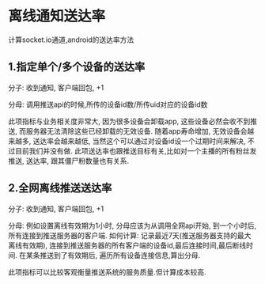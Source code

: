 # 离线通知送达率

计算socket.io通道,android的送达率方法

## 1.指定单个/多个设备的送达率 

分子: 收到通知, 客户端回包, +1 

分母: 调用推送api的时候,所传的设备id数/所传uid对应的设备id数

此项指标与业务相关度非常大, 因为很多设备会卸载app, 这些设备必然会收不到推送, 而服务器无法清除这些已经卸载的无效设备.
随着app寿命增加, 无效设备会越来越多, 送达率会越来越低, 当然这个可以通过对设备id设一个过期时间来解决, 不过目前我们并没有做.
此项送达率也跟推送目标有关,比如对一个主播的所有粉丝发推送, 送达率, 跟其僵尸粉数量也有关系.

## 2.全网离线推送送达率

分子: 收到通知, 客户端回包, +1 

分母: 例如设置离线有效期为1小时, 分母应该为从调用全网api开始, 到一个小时后, 所有连接到推送服务器的客户端.
如何计算: 记录最近7天(推送服务器支持的最大离线有效期), 连接到推送服务器的所有客户端的设备id,最后连接时间,最后断线时间. 在某条推送到了有效期后, 遍历所有设备连接信息,算出分母.

此项指标可以比较客观衡量推送系统的服务质量.但计算成本较高.
